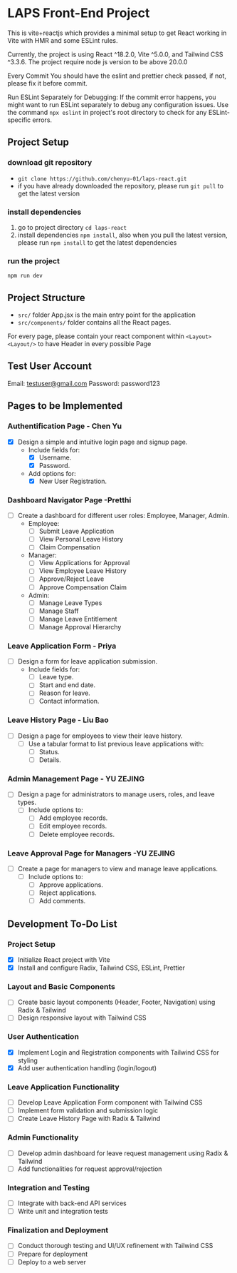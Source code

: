 # LAPS Front-End Project

This is vite+reactjs which provides a minimal setup to get React working in Vite with HMR and some ESLint rules.

Currently, the project is using React ^18.2.0, Vite ^5.0.0, and Tailwind CSS ^3.3.6. The project require node js version to be above 20.0.0

Every Commit You should have the eslint and prettier check passed, if not, please fix it before commit.

Run ESLint Separately for Debugging: If the commit error happens, you might want to run ESLint separately to debug any configuration issues. Use the command `npx eslint` in project's root directory to check for any ESLint-specific errors.

## Project Setup

### download git repository

- `git clone https://github.com/chenyu-01/laps-react.git`
- if you have already downloaded the repository, please run `git pull` to get the latest version

### install dependencies

1. go to project directory `cd laps-react`
2. install dependencies `npm install`, also when you pull the latest version, please run `npm install` to get the latest dependencies

### run the project

`npm run dev`

## Project Structure

- `src/` folder App.jsx is the main entry point for the application
- `src/components/` folder contains all the React pages.

For every page, please contain your react component within `<Layout><Layout/>` to have Header in every possible Page

## Test User Account

Email: testuser@gmail.com
Password: password123

## Pages to be Implemented

### Authentification Page - Chen Yu

- [x] Design a simple and intuitive login page and signup page.
  - Include fields for:
    - [x] Username.
    - [x] Password.
  - Add options for:
    - [x] New User Registration.

### Dashboard Navigator Page -Pretthi

- [ ] Create a dashboard for different user roles: Employee, Manager, Admin.
  - Employee:
    - [ ] Submit Leave Application
    - [ ] View Personal Leave History
    - [ ] Claim Compensation
  - Manager:
    - [ ] View Applications for Approval
    - [ ] View Employee Leave History
    - [ ] Approve/Reject Leave
    - [ ] Approve Compensation Claim
  - Admin:
    - [ ] Manage Leave Types
    - [ ] Manage Staff
    - [ ] Manage Leave Entitlement
    - [ ] Manage Approval Hierarchy

### Leave Application Form - Priya

- [ ] Design a form for leave application submission.
  - Include fields for:
    - [ ] Leave type.
    - [ ] Start and end date.
    - [ ] Reason for leave.
    - [ ] Contact information.

### Leave History Page - Liu Bao

- [ ] Design a page for employees to view their leave history.
  - [ ] Use a tabular format to list previous leave applications with:
    - [ ] Status.
    - [ ] Details.

### Admin Management Page - YU ZEJING

- [ ] Design a page for administrators to manage users, roles, and leave types.
  - [ ] Include options to:
    - [ ] Add employee records.
    - [ ] Edit employee records.
    - [ ] Delete employee records.

### Leave Approval Page for Managers -YU ZEJING

- [ ] Create a page for managers to view and manage leave applications.
  - [ ] Include options to:
    - [ ] Approve applications.
    - [ ] Reject applications.
    - [ ] Add comments.

## Development To-Do List

### Project Setup

- [x] Initialize React project with Vite
- [x] Install and configure Radix, Tailwind CSS, ESLint, Prettier

### Layout and Basic Components

- [ ] Create basic layout components (Header, Footer, Navigation) using Radix & Tailwind
- [ ] Design responsive layout with Tailwind CSS

### User Authentication

- [x] Implement Login and Registration components with Tailwind CSS for styling
- [x] Add user authentication handling (login/logout)

### Leave Application Functionality

- [ ] Develop Leave Application Form component with Tailwind CSS
- [ ] Implement form validation and submission logic
- [ ] Create Leave History Page with Radix & Tailwind

### Admin Functionality

- [ ] Develop admin dashboard for leave request management using Radix & Tailwind
- [ ] Add functionalities for request approval/rejection

### Integration and Testing

- [ ] Integrate with back-end API services
- [ ] Write unit and integration tests

### Finalization and Deployment

- [ ] Conduct thorough testing and UI/UX refinement with Tailwind CSS
- [ ] Prepare for deployment
- [ ] Deploy to a web server
